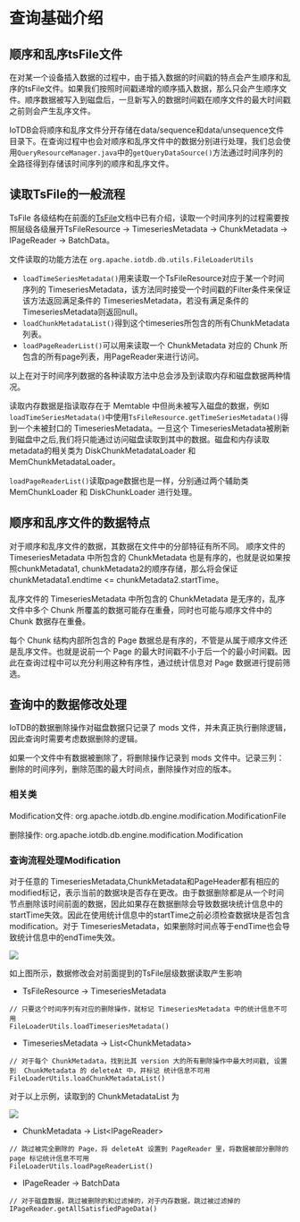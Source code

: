 <!--

    Licensed to the Apache Software Foundation (ASF) under one
    or more contributor license agreements.  See the NOTICE file
    distributed with this work for additional information
    regarding copyright ownership.  The ASF licenses this file
    to you under the Apache License, Version 2.0 (the
    "License"); you may not use this file except in compliance
    with the License.  You may obtain a copy of the License at
    
        http://www.apache.org/licenses/LICENSE-2.0
    
    Unless required by applicable law or agreed to in writing,
    software distributed under the License is distributed on an
    "AS IS" BASIS, WITHOUT WARRANTIES OR CONDITIONS OF ANY
    KIND, either express or implied.  See the License for the
    specific language governing permissions and limitations
    under the License.

-->

# 查询基础介绍

## 顺序和乱序tsFile文件

在对某一个设备插入数据的过程中，由于插入数据的时间戳的特点会产生顺序和乱序的tsFile文件。如果我们按照时间戳递增的顺序插入数据，那么只会产生顺序文件。顺序数据被写入到磁盘后，一旦新写入的数据时间戳在顺序文件的最大时间戳之前则会产生乱序文件。

IoTDB会将顺序和乱序文件分开存储在data/sequence和data/unsequence文件目录下。在查询过程中也会对顺序和乱序文件中的数据分别进行处理，我们总会使用`QueryResourceManager.java`中的`getQueryDataSource()`方法通过时间序列的全路径得到存储该时间序列的顺序和乱序文件。


## 读取TsFile的一般流程

TsFile 各级结构在前面的[TsFile](../TsFile/TsFile.html)文档中已有介绍，读取一个时间序列的过程需要按照层级各级展开TsFileResource -> TimeseriesMetadata -> ChunkMetadata -> IPageReader -> BatchData。

文件读取的功能方法在
`org.apache.iotdb.db.utils.FileLoaderUtils`

* `loadTimeSeriesMetadata()`用来读取一个TsFileResource对应于某一个时间序列的 TimeseriesMetadata，该方法同时接受一个时间戳的Filter条件来保证该方法返回满足条件的 TimeseriesMetadata，若没有满足条件的 TimeseriesMetadata则返回null。
* `loadChunkMetadataList()`得到这个timeseries所包含的所有ChunkMetadata列表。
* `loadPageReaderList()`可以用来读取一个 ChunkMetadata 对应的 Chunk 所包含的所有page列表，用PageReader来进行访问。

以上在对于时间序列数据的各种读取方法中总会涉及到读取内存和磁盘数据两种情况。

读取内存数据是指读取存在于 Memtable 中但尚未被写入磁盘的数据，例如`loadTimeSeriesMetadata()`中使用`TsFileResource.getTimeSeriesMetadata()`得到一个未被封口的 TimeseriesMetadata。一旦这个 TimeseriesMetadata被刷新到磁盘中之后,我们将只能通过访问磁盘读取到其中的数据。磁盘和内存读取metadata的相关类为 DiskChunkMetadataLoader 和 MemChunkMetadataLoader。

`loadPageReaderList()`读取page数据也是一样，分别通过两个辅助类 MemChunkLoader 和 DiskChunkLoader 进行处理。



## 顺序和乱序文件的数据特点

对于顺序和乱序文件的数据，其数据在文件中的分部特征有所不同。
顺序文件的 TimeseriesMetadata 中所包含的 ChunkMetadata 也是有序的，也就是说如果按照chunkMetadata1, chunkMetadata2的顺序存储，那么将会保证chunkMetadata1.endtime <= chunkMetadata2.startTime。

乱序文件的 TimeseriesMetadata 中所包含的 ChunkMetadata 是无序的，乱序文件中多个 Chunk 所覆盖的数据可能存在重叠，同时也可能与顺序文件中的 Chunk 数据存在重叠。

每个 Chunk 结构内部所包含的 Page 数据总是有序的，不管是从属于顺序文件还是乱序文件。也就是说前一个 Page 的最大时间戳不小于后一个的最小时间戳。因此在查询过程中可以充分利用这种有序性，通过统计信息对 Page 数据进行提前筛选。



## 查询中的数据修改处理

IoTDB的数据删除操作对磁盘数据只记录了 mods 文件，并未真正执行删除逻辑，因此查询时需要考虑数据删除的逻辑。

如果一个文件中有数据被删除了，将删除操作记录到 mods 文件中。记录三列：删除的时间序列，删除范围的最大时间点，删除操作对应的版本。

### 相关类
Modification文件: org.apache.iotdb.db.engine.modification.ModificationFile

删除操作: org.apache.iotdb.db.engine.modification.Modification

### 查询流程处理Modification

对于任意的 TimeseriesMetadata,ChunkMetadata和PageHeader都有相应的modified标记，表示当前的数据块是否存在更改。由于数据删除都是从一个时间节点删除该时间前面的数据，因此如果存在数据删除会导致数据块统计信息中的startTime失效。因此在使用统计信息中的startTime之前必须检查数据块是否包含modification。对于 TimeseriesMetadata，如果删除时间点等于endTime也会导致统计信息中的endTime失效。


![](https://user-images.githubusercontent.com/7240743/78339324-deca5d80-75c6-11ea-8fa8-dbd94232b756.png)

如上图所示，数据修改会对前面提到的TsFile层级数据读取产生影响
* TsFileResource -> TimeseriesMetadata

```
// 只要这个时间序列有对应的删除操作，就标记 TimeseriesMetadata 中的统计信息不可用
FileLoaderUtils.loadTimeseriesMetadata()
```

* TimeseriesMetadata -> List\<ChunkMetadata\>

```
// 对于每个 ChunkMetadata，找到比其 version 大的所有删除操作中最大时间戳, 设置到  ChunkMetadata 的 deleteAt 中，并标记 统计信息不可用
FileLoaderUtils.loadChunkMetadataList()
```

对于以上示例，读取到的 ChunkMetadataList 为

![](https://user-images.githubusercontent.com/7240743/78339335-e427a800-75c6-11ea-815f-16dc5b6ebfa3.png)

* ChunkMetadata -> List\<IPageReader\>

```
// 跳过被完全删除的 Page，将 deleteAt 设置到 PageReader 里，将数据被部分删除的 page 标记统计信息不可用
FileLoaderUtils.loadPageReaderList()
```

* IPageReader -> BatchData

```
// 对于磁盘数据，跳过被删除的和过滤掉的，对于内存数据，跳过被过滤掉的
IPageReader.getAllSatisfiedPageData()
```